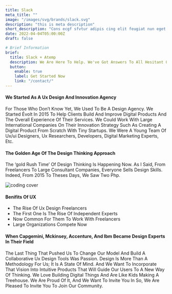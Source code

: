 ```yaml
---
title: Slack
meta_title: ""
image: "/images/svg/brands/slack.svg"
description: "this is meta description"
short_description: "Cons ecgf sfvtur adipis cing elit feugiat nun eget massa velit eros etiam nunc luctus varius commn do lsa"
date: 2022-04-04T05:00:00Z
draft: false

# Brief Information
brief:
  title: Slack + Atemp
  description: We Are Here To Help. We've Got Answers To All Hesitant Queries You Might Have About Social Media Analytics And Management.
  button:
    enable: true
    label: Get Started Now
    link: "/contact/"
---
```


#### We Started As A Ux Design And Innovation Agency

For Those Who Don’t Know Yet, We Used To Be A Design Agency. We Started Évolt In 2015 To Help Clients Build And Improve Digital Products And The Overall Experience Of Their Services. We Could Work With Large International Companies On Their Innovation Strategy Such As Creating A Digital Product From Scratch With Tiny Startups. We Were A Young Team Of Ux/ui Designers, Ux Researchers, Developers, Digital Marketing Experts, Etc.

#### The Golden Age Of The Design Thinking Approach

The ‘gold Rush Time’ Of Design Thinking Is Happening Now. As I Said, From Freelancers To Large Consultant Companies, Everyone Sells Design Skills. Indeed, From 2015 To Theses Days, We Saw Two Php.

![coding cover](/images/coding-cover.png)

#### Benifits Of UX

- The Rise Of Ux Design Freelancers
- The First One Is The Rise Of Independent Experts
- Now Common For Them To Work With Freelancers
- Large Organizations Compete Now

#### When Capgemini, Mckinsey, Accenture, And Ibm Became Design Experts In Their Field

The Last Thing That Pushed Us To Change Our Model And Build A Collaborative Ux Design Tools Was Passion. Design Is More Than A Methodology For Us; It Is A State Of Mind. And We Want To Incorporate That Vision Into Intuitive Products That Will Guide Our Users To A New Way Of Thinking. We Love Building Digital Things And Are Like Kids Making A Treehouse. We Are Proud Of It, And We Want To Invite You In So, We Are Pleased To Invite You To Join Our Community.
